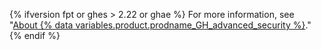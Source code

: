 {% ifversion fpt or ghes > 2.22 or ghae %}
For more information, see "[About {% data variables.product.prodname_GH_advanced_security %}](/github/getting-started-with-github/about-github-advanced-security)."
{% endif %}
